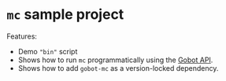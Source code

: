 # `mc` sample project

Features:

- Demo `"bin"` script
- Shows how to run `mc` programmatically using the [Gobot API](https://github.com/benallfree/gobot/tree/v1.0.0-alpha.14/docs/readme.md).
- Shows how to add `gobot-mc` as a version-locked dependency.
